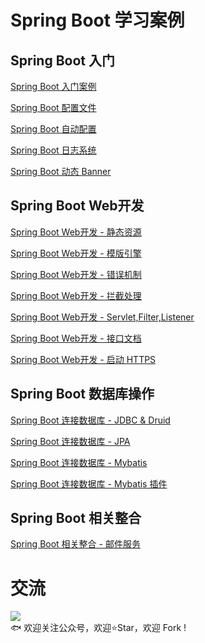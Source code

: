 # Spring Boot 学习案例
## Spring Boot 入门
[Spring Boot 入门案例](https://github.com/niumoo/springboot/tree/master/springboot-hello)

[Spring Boot 配置文件](https://github.com/niumoo/springboot/tree/master/springboot-properties)

[Spring Boot 自动配置](https://github.com/niumoo/springboot/tree/master/springboot-config)

[Spring Boot 日志系统](https://github.com/niumoo/springboot/tree/master/springboot-logback)

[Spring Boot 动态 Banner](https://github.com/niumoo/springboot/tree/master/springboot-banner)


## Spring Boot Web开发
[Spring Boot Web开发 - 静态资源](https://github.com/niumoo/springboot/tree/master/springboot-web-staticfile)

[Spring Boot Web开发 - 模版引擎](https://github.com/niumoo/springboot/tree/master/springboot-web-template)

[Spring Boot Web开发 - 错误机制](https://github.com/niumoo/springboot/tree/master/springboot-web-error)

[Spring Boot Web开发 - 拦截处理](https://github.com/niumoo/springboot/tree/master/springboot-web-interceptor)

[Spring Boot Web开发 - Servlet,Filter,Listener](https://github.com/niumoo/springboot/tree/master/springboot-web-servlet-filter-listener)

[Spring Boot Web开发 - 接口文档](https://github.com/niumoo/springboot/tree/master/springboot-web-swagger)

[Spring Boot Web开发 - 启动 HTTPS](https://github.com/niumoo/springboot/tree/master/springboot-web-https)

## Spring Boot 数据库操作
[Spring Boot 连接数据库 - JDBC & Druid](https://github.com/niumoo/springboot/tree/master/springboot-data-jdbc)

[Spring Boot 连接数据库 - JPA](https://github.com/niumoo/springboot/tree/master/springboot-data-jpa)

[Spring Boot 连接数据库 - Mybatis](https://github.com/niumoo/springboot/tree/master/springboot-data-mybatis)

[Spring Boot 连接数据库 - Mybatis 插件](https://github.com/niumoo/springboot/tree/master/springboot-data-mybatis-page)

## Spring Boot 相关整合

[Spring Boot 相关整合 - 邮件服务](https://github.com/niumoo/springboot/tree/master/springboot-mail)



# 交流
![](https://raw.githubusercontent.com/niumoo/files/master/images/web/wechat.jpg)  
🐟 欢迎关注公众号，欢迎⭐Star️，欢迎 Fork !